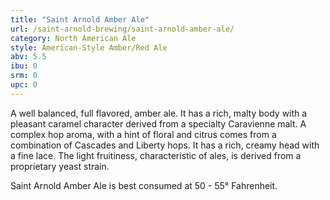 ```yaml
---
title: "Saint Arnold Amber Ale"
url: /saint-arnold-brewing/saint-arnold-amber-ale/
category: North American Ale
style: American-Style Amber/Red Ale
abv: 5.5
ibu: 0
srm: 0
upc: 0
---
```

A well balanced, full flavored, amber ale. It has a rich, malty body with a pleasant caramel character derived from a specialty Caravienne malt. A complex hop aroma, with a hint of floral and citrus comes from a combination of Cascades and Liberty hops. It has a rich, creamy head with a fine lace. The light fruitiness, characteristic of ales, is derived from a proprietary yeast strain. 

Saint Arnold Amber Ale is best consumed at 50 - 55° Fahrenheit.
